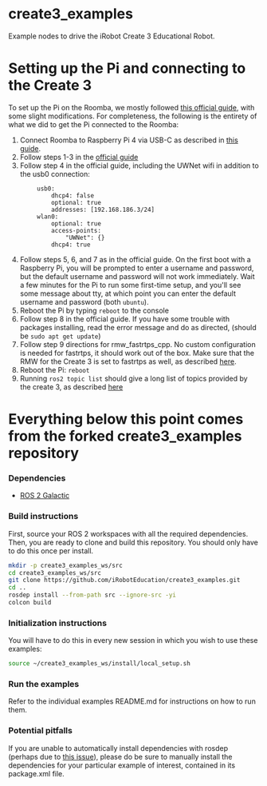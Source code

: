 # create3_examples

Example nodes to drive the iRobot Create 3 Educational Robot.

# Setting up the Pi and connecting to the Create 3
To set up the Pi on the Roomba, we mostly followed [this official guide](https://iroboteducation.github.io/create3_docs/setup/pi4/), with some slight modifications. For completeness, the following is the entirety of what we did to get the Pi connected to the Roomba:

1. Connect Roomba to Raspberry Pi 4 via USB-C as described in [this guide](https://iroboteducation.github.io/create3_docs/hw/rpi_hookup/).
2. Follow steps 1-3 in the [official guide](https://iroboteducation.github.io/create3_docs/setup/pi4/)
3. Follow step 4 in the official guide, including the UWNet wifi in addition to the usb0 connection:
```
        usb0:
            dhcp4: false
            optional: true
            addresses: [192.168.186.3/24]
        wlan0:
            optional: true
            access-points:
                "UWNet": {}
            dhcp4: true
```
4. Follow steps 5, 6, and 7 as in the official guide. On the first boot with a Raspberry Pi, you will be prompted to enter a username and password, but the default username and password will not work immediately. Wait a few minutes for the Pi to run some first-time setup, and you'll see some message about tty, at which point you can enter the default username and password (both `ubuntu`).
5. Reboot the Pi by typing `reboot` to the console
6. Follow step 8 in the official guide. If you have some trouble with packages installing, read the error message and do as directed, (should be `sudo apt get update`)
7. Follow step 9 directions for rmw_fastrtps_cpp. No custom configuration is needed for fastrtps, it should work out of the box. Make sure that the RMW for the Create 3 is set to fastrtps as well, as described [here](https://iroboteducation.github.io/create3_docs/setup/xml-config).
8. Reboot the Pi: `reboot`
9. Running `ros2 topic list` should give a long list of topics provided by the create 3, as described [here](https://iroboteducation.github.io/create3_docs/api/ros2)

# Everything below this point comes from the forked create3_examples repository
### Dependencies

 - [ROS 2 Galactic](https://docs.ros.org/en/galactic/Installation.html)


### Build instructions

First, source your ROS 2 workspaces with all the required dependencies.
Then, you are ready to clone and build this repository.
You should only have to do this once per install.

```sh
mkdir -p create3_examples_ws/src
cd create3_examples_ws/src
git clone https://github.com/iRobotEducation/create3_examples.git
cd ..
rosdep install --from-path src --ignore-src -yi
colcon build
```

### Initialization instructions

You will have to do this in every new session in which you wish to use these examples:

```sh
source ~/create3_examples_ws/install/local_setup.sh
```

### Run the examples

Refer to the individual examples README.md for instructions on how to run them.

### Potential pitfalls

If you are unable to automatically install dependencies with rosdep (perhaps due to [this issue](https://github.com/ros-infrastructure/rosdep/issues/733)), please do be sure to manually install the dependencies for your particular example of interest, contained in its package.xml file.
